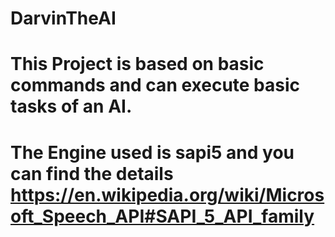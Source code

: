 # DarvinTheAI
# This Project is based on basic commands and can execute basic tasks of an AI.

# The Engine used is sapi5 and you can find the details  https://en.wikipedia.org/wiki/Microsoft_Speech_API#SAPI_5_API_family
